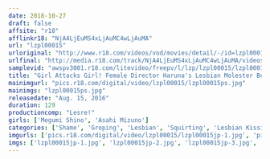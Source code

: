 ```yaml
---
date: 2018-10-27
draft: false
affsite: "r18"
afflinkr18: "NjA4LjEuMS4xLjAuMC4wLjAuMA"
url: "lzpl00015"
urloriginal: "http://www.r18.com/videos/vod/movies/detail/-/id=lzpl00015"
urlfinal: "http://media.r18.com/track/NjA4LjEuMS4xLjAuMC4wLjAuMA/videos/vod/movies/detail/-/id=lzpl00015"
samplevid: "awspv3001.r18.com/litevideo/freepv/l/lzp/lzpl00015/lzpl00015_dmb_w.mp4"
title: "Girl Attacks Girl! Female Director Haruna's Lesbian Molester Bus Case. 02"
mainimgurl: "pics.r18.com/digital/video/lzpl00015/lzpl00015ps.jpg"
mainimgs: "lzpl00015ps.jpg"
releasedate: "Aug. 15, 2016"
duration: 129
productioncomp: "Lesre!"
girls: ['Megumi Shino', 'Asahi Mizuno']
categories: ['Shame', 'Groping', 'Lesbian', 'Squirting', 'Lesbian Kissing', 'Hi-Def']
imgurls: ['pics.r18.com/digital/video/lzpl00015/lzpl00015jp-1.jpg', 'pics.r18.com/digital/video/lzpl00015/lzpl00015jp-2.jpg', 'pics.r18.com/digital/video/lzpl00015/lzpl00015jp-3.jpg', 'pics.r18.com/digital/video/lzpl00015/lzpl00015jp-4.jpg', 'pics.r18.com/digital/video/lzpl00015/lzpl00015jp-5.jpg', 'pics.r18.com/digital/video/lzpl00015/lzpl00015jp-6.jpg', 'pics.r18.com/digital/video/lzpl00015/lzpl00015jp-7.jpg', 'pics.r18.com/digital/video/lzpl00015/lzpl00015jp-8.jpg', 'pics.r18.com/digital/video/lzpl00015/lzpl00015jp-9.jpg', 'pics.r18.com/digital/video/lzpl00015/lzpl00015jp-10.jpg', 'pics.r18.com/digital/video/lzpl00015/lzpl00015jp-11.jpg', 'pics.r18.com/digital/video/lzpl00015/lzpl00015jp-12.jpg', 'pics.r18.com/digital/video/lzpl00015/lzpl00015jp-13.jpg', 'pics.r18.com/digital/video/lzpl00015/lzpl00015jp-14.jpg', 'pics.r18.com/digital/video/lzpl00015/lzpl00015jp-15.jpg', 'pics.r18.com/digital/video/lzpl00015/lzpl00015jp-16.jpg', 'pics.r18.com/digital/video/lzpl00015/lzpl00015jp-17.jpg', 'pics.r18.com/digital/video/lzpl00015/lzpl00015jp-18.jpg', 'pics.r18.com/digital/video/lzpl00015/lzpl00015jp-19.jpg', 'pics.r18.com/digital/video/lzpl00015/lzpl00015jp-20.jpg']
imgs: ['lzpl00015jp-1.jpg', 'lzpl00015jp-2.jpg', 'lzpl00015jp-3.jpg', 'lzpl00015jp-4.jpg', 'lzpl00015jp-5.jpg', 'lzpl00015jp-6.jpg', 'lzpl00015jp-7.jpg', 'lzpl00015jp-8.jpg', 'lzpl00015jp-9.jpg', 'lzpl00015jp-10.jpg', 'lzpl00015jp-11.jpg', 'lzpl00015jp-12.jpg', 'lzpl00015jp-13.jpg', 'lzpl00015jp-14.jpg', 'lzpl00015jp-15.jpg', 'lzpl00015jp-16.jpg', 'lzpl00015jp-17.jpg', 'lzpl00015jp-18.jpg', 'lzpl00015jp-19.jpg', 'lzpl00015jp-20.jpg']
---
```

